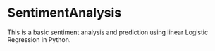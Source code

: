 # SentimentAnalysis
This is a basic sentiment analysis and prediction using linear Logistic Regression in Python.
